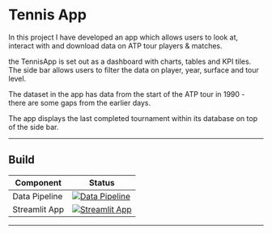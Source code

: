 # Tennis App

In this project I have developed an app which allows users to look at, interact with and download data on ATP tour players & matches.

the TennisApp is set out as a dashboard with charts, tables and KPI tiles. The side bar allows users to filter the data on player, year, surface and tour level.

The dataset in the app has data from the start of the ATP tour in 1990 - there are some gaps from the earlier days. 

The app displays the last completed tournament within its database on top of the side bar.

---

## Build

| **Component** | **Status**
|--|--
| Data Pipeline | [![Data Pipeline](https://github.com/iDataEngineer/TennisApp/actions/workflows/data_pipeline.yml/badge.svg)](https://github.com/iDataEngineer/TennisApp/actions/workflows/data_pipeline.yml)
| Streamlit App | [![Streamlit App](https://img.shields.io/badge/Streamlit-TennisApp-brightgreen?icon=github)](https://dnyfzr-tennisapp-app-8v6u3x.streamlitapp.com/)

---
